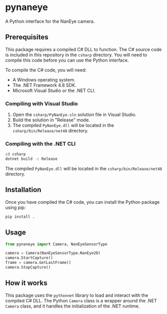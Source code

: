 # pynaneye

A Python interface for the NanEye camera.

## Prerequisites

This package requires a compiled C# DLL to function. The C# source code is included in this repository in the `csharp` directory. You will need to compile this code before you can use the Python interface.

To compile the C# code, you will need:

*   A Windows operating system.
*   The .NET Framework 4.8 SDK.
*   Microsoft Visual Studio or the .NET CLI.

### Compiling with Visual Studio

1.  Open the `csharp/PyNanEye.sln` solution file in Visual Studio.
2.  Build the solution in "Release" mode.
3.  The compiled `PyNanEye.dll` will be located in the `csharp/bin/Release/net48` directory.

### Compiling with the .NET CLI

```bash
cd csharp
dotnet build -c Release
```

The compiled `PyNanEye.dll` will be located in the `csharp/bin/Release/net48` directory.

## Installation

Once you have compiled the C# code, you can install the Python package using pip:

```bash
pip install .
```

## Usage

```python
from pynaneye import Camera, NanEyeSensorType

camera = Camera(NanEyeSensorType.NanEye2D)
camera.StartCapture()
frame = camera.GetLastFrame()
camera.StopCapture()
```

## How it works

This package uses the `pythonnet` library to load and interact with the compiled C# DLL. The Python `Camera` class is a wrapper around the .NET `Camera` class, and it handles the initialization of the .NET runtime.
